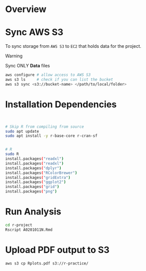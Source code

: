 # Overview

# Sync AWS S3

To sync storage from `AWS S3` to `EC2` that holds data for the project.

> [!WARNING]  
> Sync ONLY **Data** files

```bash
aws configure # allow access to AWS S3
aws s3 ls     # check if you can list the bucket
aws s3 sync <s3://bucket-name> </path/to/local/folder>
```

# Installation Dependencies

```bash


# Skip R from compiling from source
sudo apt update
sudo apt install -y r-base-core r-cran-sf


# R
sudo R
install.packages("readxl")
install.packages("readxl")
install.packages("dplyr")
install.packages("RColorBrewer")
install.packages("gridExtra")
install.packages("ggplot2")
install.packages("grid")
install.packages("png")


```

# Run Analysis

```bash
cd r-project
Rscript A0201011N.Rmd

```

# Upload PDF output to S3

```bash
aws s3 cp Rplots.pdf s3://r-practice/


